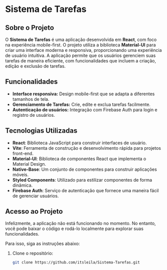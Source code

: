 # Sistema de Tarefas

## Sobre o Projeto

O **Sistema de Tarefas** é uma aplicação desenvolvida em **React**, com foco na experiência mobile-first. O projeto utiliza a biblioteca **Material-UI** para criar uma interface moderna e responsiva, proporcionando uma experiência de usuário intuitiva. A aplicação permite que os usuários gerenciem suas tarefas de maneira eficiente, com funcionalidades que incluem a criação, edição e exclusão de tarefas.

## Funcionalidades

- **Interface responsiva:** Design mobile-first que se adapta a diferentes tamanhos de tela.
- **Gerenciamento de Tarefas:** Crie, edite e exclua tarefas facilmente.
- **Autenticação de usuários:** Integração com Firebase Auth para login e registro de usuários.
  
## Tecnologias Utilizadas

- **React**: Biblioteca JavaScript para construir interfaces de usuário.
- **Vite**: Ferramenta de construção e desenvolvimento rápida para projetos front-end.
- **Material-UI**: Biblioteca de componentes React que implementa o Material Design.
- **Native-Base**: Um conjunto de componentes para construir aplicações móveis.
- **Styled Components**: Utilizado para estilizar componentes de forma dinâmica.
- **Firebase Auth**: Serviço de autenticação que fornece uma maneira fácil de gerenciar usuários.

## Acesso ao Projeto

Infelizmente, a aplicação não está funcionando no momento. No entanto, você pode baixar o código e rodá-lo localmente para explorar suas funcionalidades. 

Para isso, siga as instruções abaixo:

1. Clone o repositório:
   ```bash
   git clone https://github.com/itsleila/Sistema-Tarefas.git
